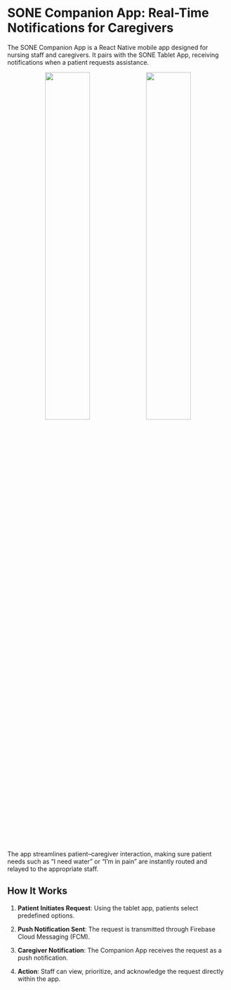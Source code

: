 # SONE Companion App: Real-Time Notifications for Caregivers

The SONE Companion App is a React Native mobile app designed for nursing staff and caregivers. It pairs with the SONE Tablet App, receiving notifications when a patient requests assistance.

<p align="center">
  <img src="https://github.com/user-attachments/assets/da3ce1e2-0684-4a9d-bf9f-bd57654ee50d" width="45%" >
  <img src="https://github.com/user-attachments/assets/dca35512-bce1-4f2e-8c8c-d16255ca7c7c" width="45%" >
</p>

The app streamlines patient–caregiver interaction, making sure patient needs such as “I need water” or “I’m in pain” are instantly routed and relayed to the appropriate staff.

## How It Works

1. **Patient Initiates Request**: Using the tablet app, patients select predefined options.

2. **Push Notification Sent**: The request is transmitted through Firebase Cloud Messaging (FCM).

3. **Caregiver Notification**: The Companion App receives the request as a push notification.

4. **Action**: Staff can view, prioritize, and acknowledge the request directly within the app.
